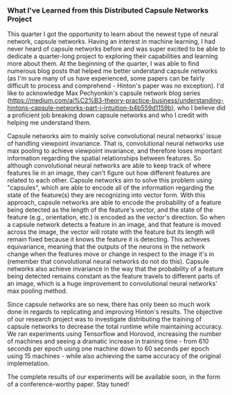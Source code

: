 ### What I've Learned from this Distributed Capsule Networks Project

This quarter I got the opportunity to learn about the newest type of neural network, capsule networks. Having an interest in machine learning, I had never heard of capsule networks before and was super excited to be able to dedicate a quarter-long project to exploring their capabilities and learning more about them.
At the beginning of the quarter, I was able to find numerous blog posts that helped me better understand capsule networks (as I'm sure many of us have experienced, some papers can be fairly difficult to process and comprehend - Hinton's paper was no exception). I'd like to acknowledge Max Pechyonkin's capsule network blog series (https://medium.com/ai%C2%B3-theory-practice-business/understanding-hintons-capsule-networks-part-i-intuition-b4b559d1159b), who I believe did a proficient job breaking down capsule networks and who I credit with helping me understand them.

Capsule networks aim to mainly solve convolutional neural networks' issue of handling viewpoint invariance. That is, convolutional neural networks use max pooling to achieve viewpoint invariance, and therefore loses important information regarding the spatial relationships between features. So although convolutional neural networks are able to keep track of where features lie in an image, they can't figure out how different features are related to each other. Capsule networks aim to solve this problem using "capsules", which are able to encode all of the information regarding the state of the feature(s) they are recognizing into vector form. With this approach, capsule networks are able to encode the probability of a feature being detected as the length of the feature's vector, and the state of the feature (e.g., orientation, etc.) is encoded as the vector's direction. So when a capsule network detects a feature in an image, and that feature is moved across the image, the vector will rotate with the feature but its length will remain fixed because it knows the feature it is detecting. This achieves equivariance, meaning that the outputs of the neurons in the network change when the features move or change in respect to the image it's in (remember that convolutional neural networks do not do this). Capsule networks also achieve invariance in the way that the probability of a feature being detected remains constant as the feature travels to different parts of an image, which is a huge improvement to convolutional neural networks' max pooling method. 

Since capsule networks are so new, there has only been so much work done in regards to replicating and improving Hinton's results. The objective of our research project was to investigate distributing the training of capsule networks to decrease the total runtime while maintaining accuracy. We ran experiments using Tensorflow and Horovod, increasing the number of machines and seeing a dramatic increase in training time - from 610 seconds per epoch using one machine down to 60 seconds per epoch using 15 machines - while also achieving the same accuracy of the original implemetation.

The complete results of our experiments will be available soon, in the form of a conference-worthy paper. Stay tuned! 
